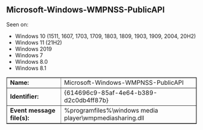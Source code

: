 ## Microsoft-Windows-WMPNSS-PublicAPI

Seen on:
* Windows 10 (1511, 1607, 1703, 1709, 1803, 1809, 1903, 1909, 2004, 20H2)
* Windows 11 (21H2)
* Windows 2019
* Windows 7
* Windows 8.0
* Windows 8.1

<table border="1" class="docutils">
  <tbody>
    <tr>
      <td><b>Name:</b></td>
      <td>Microsoft-Windows-WMPNSS-PublicAPI</td>
    </tr>
    <tr>
      <td><b>Identifier:</b></td>
      <td>{614696c9-85af-4e64-b389-d2c0db4ff87b}</td>
    </tr>
    <tr>
      <td><b>Event message file(s):</b></td>
      <td>%programfiles%\windows media player\wmpmediasharing.dll</td>
    </tr>
  </tbody>
</table>

&nbsp;

